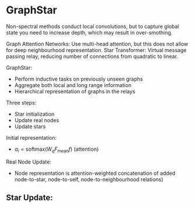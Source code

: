 # GraphStar

Non-spectral methods conduct local convolutions, but to capture global state you need to
increase depth, which may result in over-smothing.

Graph Attention Networks: Use multi-head attention, but this does not allow for deep neighbourhood representation.
Star Transformer: Virtual message passing relay, reducing number of connections from quadratic to linear.

GraphStar:
 - Perform inductive tasks on previously unseen graphs
 - Aggregate both local and long range information
 - Hierarchical representation of graphs in the relays


Three steps:
 - Star initialization
 - Update real nodes
 - Update stars

Initial representation:
 - $a_i = \text{softmax}(W_q F_{\text{mean}} f)$ (attention)

Real Node Update:
 - Node representation is attention-weighted concatenation of added node-to-star, node-to-self, node-to-neighbourhood relations)

Star Update:
 - 
